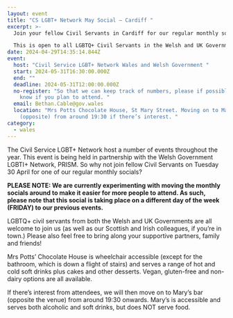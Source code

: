 ```yaml
---
layout: event
title: "CS LGBT+ Network May Social – Cardiff "
excerpt: >-
  Join your fellow Civil Servants in Cardiff for our regular monthly socials. 

  This is open to all LGBTQ+ Civil Servants in the Welsh and UK Governments and Wider Public Sector, along with their supportive family and friends.
date: 2024-04-29T14:35:14.844Z
event:
  host: "Civil Service LGBT+ Network Wales and Welsh Government "
  start: 2024-05-31T16:30:00.000Z
  end: ""
  deadline: 2024-05-31T12:00:00.000Z
  no-register: "So that we can keep track of numbers, please if possible let us
    know if you plan to attend. "
  email: Bethan.Cable@gov.wales
  location: "Mrs Potts Chocolate House, St Mary Street. Moving on to Mary’s bar
    (opposite) from around 19:30 if there’s interest. "
category:
  - wales
---
```

The Civil Service LGBT+ Network host a number of events throughout the year. This event is being held in partnership with the Welsh Government LGBTI+ Network, PRISM. So why not join fellow Civil Servants on Tuesday 30 April for one of our regular monthly socials?

**PLEASE NOTE: We are currently experimenting with moving the monthly socials around to make it easier for more people to attend. As such, please note that this social is taking place on a different day of the week (FRIDAY) to our previous events.**

LGBTQ+ civil servants from both the Welsh and UK Governments are all welcome to join us (as well as our Scottish and Irish colleagues, if you’re in town.) Please also feel free to bring along your supportive partners, family and friends!

Mrs Potts’ Chocolate House is wheelchair accessible (except for the bathroom, which is down a flight of stairs) and serves a range of hot and cold soft drinks plus cakes and other desserts. Vegan, gluten-free and non-dairy options are all available.

If there’s interest from attendees, we will then move on to Mary’s bar (opposite the venue) from around 19:30 onwards. Mary’s is accessible and serves both alcoholic and soft drinks, but does NOT serve food.